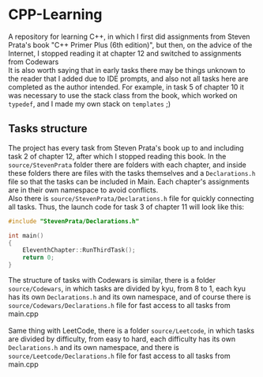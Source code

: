 # CPP-Learning
A repository for learning C++, in which I first did assignments from Steven Prata's book "C++ Primer Plus (6th edition)", but then, on the advice of the Internet, I stopped reading it at chapter 12 and switched to assignments from Codewars
<br>It is also worth saying that in early tasks there may be things unknown to the reader that I added due to IDE prompts, and also not all tasks here are completed as the author intended. For example, in task 5 of chapter 10 it was necessary to use the stack class from the book, which worked on `typedef`, and I made my own stack on `templates` ;)

## Tasks structure
The project has every task from Steven Prata's book up to and including task 2 of chapter 12, after which I stopped reading this book. In the `source/StevenPrata` folder there are folders with each chapter, and inside these folders there are files with the tasks themselves and a `Declarations.h` file so that the tasks can be included in Main. Each chapter's assignments are in their own namespace to avoid conflicts.
<br>Also there is `source/StevenPrata/Declarations.h` file for quickly connecting all tasks. Thus, the launch code for task 3 of chapter 11 will look like this:

```cpp
#include "StevenPrata/Declarations.h"

int main()
{
    EleventhChapter::RunThirdTask();
    return 0;
}
```

The structure of tasks with Codewars is similar, there is a folder `source/Codewars`, in which tasks are divided by kyu, from 8 to 1, each kyu has its own `Declarations.h` and its own namespace, and of course there is `source/Codewars/Declarations.h` file for fast access to all tasks from main.cpp
<br><br>Same thing with LeetCode, there is a folder `source/Leetcode`, in which tasks are divided by difficulty, from easy to hard, each difficulty has its own `Declarations.h` and its own namespace, and there is `source/Leetcode/Declarations.h` file for fast access to all tasks from main.cpp
